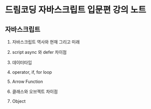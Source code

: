 # 드림코딩 자바스크립트 입문편 강의 노트

## 자바스크립트

1. 자바스크립트 역사와 현재 그리고 미래

2. script async 와 defer 차이점

3. 데이터타입

4. operator, if, for loop

5. Arrow Function

6. 클래스와 오브젝트 차이점

7. Object
